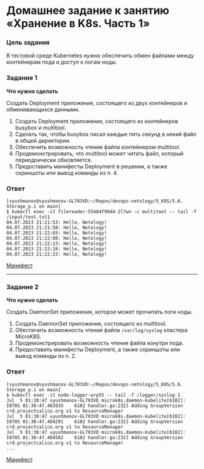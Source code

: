 # Домашнее задание к занятию «Хранение в K8s. Часть 1»

### Цель задания

В тестовой среде Kubernetes нужно обеспечить обмен файлами между контейнерам пода и доступ к логам ноды.

### Задание 1 

**Что нужно сделать**

Создать Deployment приложения, состоящего из двух контейнеров и обменивающихся данными.

1. Создать Deployment приложения, состоящего из контейнеров busybox и multitool.
2. Сделать так, чтобы busybox писал каждые пять секунд в некий файл в общей директории.
3. Обеспечить возможность чтения файла контейнером multitool.
4. Продемонстрировать, что multitool может читать файл, который периодоически обновляется.
5. Предоставить манифесты Deployment в решении, а также скриншоты или вывод команды из п. 4.

### Ответ

```shell
[vyushmanov@vyushmanov-GL703VD:~/Repos/devops-netology/5_K8S/5.6. Storage_p.1 on main]
$ kubectl exec -it filereader-55484f99d4-2l7wn -c multitool -- tail -f /input/test.txt1
04.07.2023 21:21:53: Hello, Netology!
04.07.2023 21:21:58: Hello, Netology!
04.07.2023 21:22:03: Hello, Netology!
04.07.2023 21:22:08: Hello, Netology!
04.07.2023 21:22:13: Hello, Netology!
04.07.2023 21:22:18: Hello, Netology!
04.07.2023 21:22:23: Hello, Netology!
```

[Манифест](task1.yml)

------

### Задание 2

**Что нужно сделать**

Создать DaemonSet приложения, которое может прочитать логи ноды.

1. Создать DaemonSet приложения, состоящего из multitool.
2. Обеспечить возможность чтения файла `/var/log/syslog` кластера MicroK8S.
3. Продемонстрировать возможность чтения файла изнутри пода.
4. Предоставить манифесты Deployment, а также скриншоты или вывод команды из п. 2.

### Ответ

```shell
[vyushmanov@vyushmanov-GL703VD:~/Repos/devops-netology/5_K8S/5.6. Storage_p.1 on main]
$ kubectl exec -it node-logger-wrp55 -- tail -f /logger/syslog 1
Jul  5 01:30:47 vyushmanov-GL703VD microk8s.daemon-kubelite[6102]: I0705 01:30:47.403935    6102 handler.go:232] Adding GroupVersion crd.projectcalico.org v1 to ResourceManager
Jul  5 01:30:47 vyushmanov-GL703VD microk8s.daemon-kubelite[6102]: I0705 01:30:47.404291    6102 handler.go:232] Adding GroupVersion crd.projectcalico.org v1 to ResourceManager
Jul  5 01:30:47 vyushmanov-GL703VD microk8s.daemon-kubelite[6102]: I0705 01:30:47.404582    6102 handler.go:232] Adding GroupVersion crd.projectcalico.org v1 to ResourceManager
...
```

[Манифест](task2.yml)




